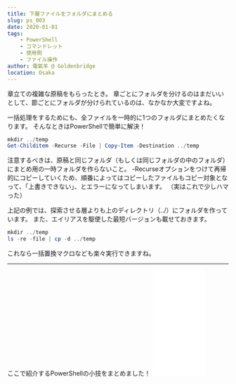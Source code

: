 ```yaml
---
title: 下層ファイルをフォルダにまとめる
slug: ps_003
date: 2020-01-01
tags:
    - PowerShell
    - コマンドレット
    - 使用例 
    - ファイル操作
author: 電氣羊 @ Goldenbridge
location: Osaka
---
```


章立ての複雑な原稿をもらったとき。
章ごとにフォルダを分けるのはまだいいとして、節ごとにフォルダが分けられているのは、なかなか大変ですよね。

一括処理をするためにも、全ファイルを一時的に1つのフォルダにまとめたくなります。
そんなときはPowerShellで簡単に解決！

```powershell
mkdir ../temp
Get-Childitem -Recurse -File | Copy-Item -Destination ../temp
```

注意するべきは、原稿と同じフォルダ（もしくは同じフォルダの中のフォルダ）にまとめ用の一時フォルダを作らないこと。
-Recurseオプションをつけて再帰的にコピーしていくため、順番によってはコピーしたファイルもコピー対象となって、「上書きできない」、とエラーになってしまいます。
（実はこれで少しハマった）

上記の例では、探索させる層よりも上のディレクトリ（../）にフォルダを作っています。
また、エイリアスを駆使した最短バージョンも載せておきます。 

```powershell
mkdir ../temp
ls -re -file | cp -d ../temp
```

これなら一括置換マクロなども楽々実行できますね。

<hr />
ここで紹介するPowerShellの小技をまとめました！

<iframe style="width:120px;height:240px;" marginwidth="0" marginheight="0" scrolling="no" frameborder="0" src="[https://rcm-fe.amazon-adsystem.com/e/cm?ref=qf_sp_asin_til&t=goldenbridg09-22&m=amazon&o=9&p=8&l=as1&IS1=1&detail=1&asins=B082VRMNXV&linkId=d9c2c28aa385330077060ee44bad340d&bc1=ffffff&lt1=_top&fc1=333333&lc1=0066c0&bg1=ffffff&f=ifr](https://rcm-fe.amazon-adsystem.com/e/cm?ref=qf_sp_asin_til&t=goldenbridg09-22&m=amazon&o=9&p=8&l=as1&IS1=1&detail=1&asins=B082VRMNXV&linkId=d9c2c28aa385330077060ee44bad340d&bc1=ffffff&lt1=_top&fc1=333333&lc1=0066c0&bg1=ffffff&f=ifr)">
</iframe>

<link-to></link-to>
